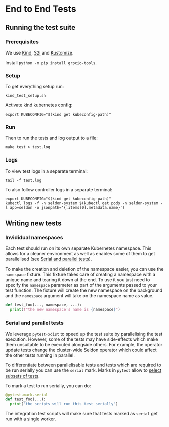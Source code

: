 # End to End Tests

## Running the test suite

### Prerequisites

We use [Kind](https://github.com/kubernetes-sigs/kind), [S2I](https://github.com/openshift/source-to-image) and [Kustomize](https://github.com/kubernetes-sigs/kustomize/blob/master/docs/INSTALL.md).

Install `python -m pip install grpcio-tools`.

### Setup

To get everything setup run:

```
kind_test_setup.sh
```

Activate kind kubernetes config:

```
export KUBECONFIG="$(kind get kubeconfig-path)"
```

### Run

Then to run the tests and log output to a file:

```
make test > test.log
```

### Logs

To view test logs in a separate terminal:

```
tail -f test.log
```

To also follow controller logs in a separate terminal:

```
export KUBECONFIG="$(kind get kubeconfig-path)"
kubectl logs -f -n seldon-system $(kubectl get pods -n seldon-system -l app=seldon -o jsonpath='{.items[0].metadata.name}')
```

## Writing new tests

### Invididual namespaces

Each test should run on its own separate Kubernetes namespace.
This allows for a cleaner environment as well as enables some of them
to get parallelised (see [Serial and parallel
tests](#Serial-and-parallel-tests)).

To make the creation and deletion of the namespace easier, you can
use the `namespace` fixture.
This fixture takes care of creating a namespace with a unique name
and tearing it down at the end.
To use it you just need to specify the `namespace` parameter as part
of the arguments passed to your test function.
The fixture will create the new namespace on the background and the
`namespace` argument will take on the namespace name as value.

```python
def test_foo(..., namespace, ...):
  print(f"the new namespace's name is {namespace}")
```

### Serial and parallel tests

We leverage `pytest-xdist` to speed up the test suite by
parallelising the test execution.
However, some of the tests may have side-effects which make
them unsuitable to be executed alongside others.
For example, the operator update tests change the cluster-wide Seldon
operator which could affect the other tests running in parallel.

To differentiate between parallelisable tests and tests which are
required to be run serially you can use the `serial` mark.
Marks in `pytest` allow to [select subsets of
tests](http://doc.pytest.org/en/latest/example/markers.html).

To mark a test to run serially, you can do:

```python
@pytest.mark.serial
def test_foo(...):
  print("the scripts will run this test serially")
```

The integration test scripts will make sure that tests marked as
`serial` get run with a single worker.
